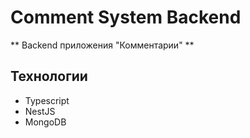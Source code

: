 # Comment System Backend

** Backend приложения "Комментарии" **

## Технологии

- Typescript
- NestJS
- MongoDB
